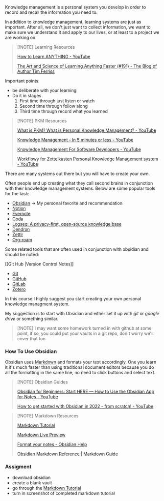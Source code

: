
Knowledge management is a personal system you develop in order to record and recall the information you need to.

In addition to knowledge management, learning systems are just as important. After all, we don't just want to collect information, we want to make sure we understand it and apply to our lives, or at least to a project we are working on.



>[!NOTE] Learning Resources
>
>[How to Learn ANYTHING - YouTube](https://www.youtube.com/watch?v=brffDCE5hXs)
>
>[The Art and Science of Learning Anything Faster (#191) - The Blog of Author Tim Ferriss](https://tim.blog/2016/10/06/the-art-and-science-of-learning-anything-faster/)



Important points:
- be deliberate with your learning
- Do it in stages
	1. First time through just listen or watch
	2. Second time through follow along
	3. Third time through record what you learned



>[!NOTE] PKM Resources
>
>[What is PKM? What is Personal Knowledge Management? - YouTube](https://www.youtube.com/watch?v=Q2WBHyqRsxA)
>
>[Knowledge Management - In 5 minutes or less - YouTube](https://www.youtube.com/watch?v=k3jo7oWzUUc)
>
>[Knowledge Management For Software Developers - YouTube](https://www.youtube.com/watch?v=C5ycVOMaiwU)
>
>[Workflowy for Zettelkasten Personal Knowledge Management system - YouTube](https://www.youtube.com/watch?v=5ReeIrqvEAo)

There are many systems out there but you will have to create your own.

Often people end up creating what they call second brains in conjunction with their knowledge management systems. Below are some popular tools for the task:

- [Obsidian](https://obsidian.md/) -> My personal favorite and recommendation
- [Notion](https://www.notion.so/)
- [Evernote](https://evernote.com/)
- [Coda](https://coda.io/)
- [Logseq: A privacy-first, open-source knowledge base](https://logseq.com/)
- [Dendron](https://www.dendron.so/)
- [Zettlr](https://www.zettlr.com/)
- [Org-roam](https://www.orgroam.com/)

Some related tools that are often used in conjunction with obsidian and should be noted:

[[Git Hub |Version Control Notes]]

- [Git](https://git-scm.com/)
- [GitHub](https://github.com/)
- [GitLab](https://about.gitlab.com/)
- [Zotero](https://www.zotero.org/)

In this course I highly suggest you start creating your own personal knowledge managment system.

My suggestion is to start with Obsidian and either set it up with *git* or *google drive* or something similar.

>[!NOTE] I may want some homework turned in with github at some point, if so, you could put your vaults in a git repo, don't worry we'll cover that too.

### How To Use Obsidian

Obsidian uses [Markdown](https://www.markdownguide.org/) and formats your text accordingly. One you learn it it's much faster than using traditional document editors because you do all the formatting in the same line, no need to click buttons and select text.

>[!NOTE] Obsidian Guides
>
>[Obsidian for Beginners: Start HERE — How to Use the Obsidian App for Notes - YouTube](https://www.youtube.com/watch?v=QgbLb6QCK88&t=1s)
>
>[How to get started with Obsidian in 2022 - from scratch! - YouTube](https://www.youtube.com/watch?v=OUrOfIqvGS4)

>[!NOTE] Markdown Resources
>
>[Markdown Tutorial](https://www.markdowntutorial.com/)
>
>[Markdown Live Preview](https://markdownlivepreview.com/)
>
>[Format your notes - Obsidian Help](https://help.obsidian.md/How+to/Format+your+notes)
>
>[Obsidian Markdown Reference | Markdown Guide](https://www.markdownguide.org/tools/obsidian/)

### Assigment

- download obsidian
- create a blank vault
- go through the [Markdown Tutorial](https://www.markdowntutorial.com/) 
- turn in screenshot of completed markdown tutorial
